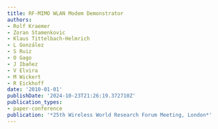 ```yaml
---
title: RF-MIMO WLAN Modem Demonstrator
authors:
- Rolf Kraemer
- Zoran Stamenkovic
- Klaus Tittelbach-Helmrich
- L González
- S Ruiz
- O Gago
- J Ibañez
- V Elvira
- M Wickert
- R Eickhoff
date: '2010-01-01'
publishDate: '2024-10-23T21:26:19.372710Z'
publication_types:
- paper-conference
publication: '*25th Wireless World Research Forum Meeting, London*'
---
```

